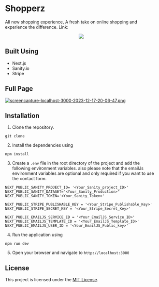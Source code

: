 # Shopperz

All new shopping experience, A fresh take on online shopping and experience the difference.
Link: 

<p align='center'>
    <img src="https://i.postimg.cc/c4hK90dB/mediamodifier-image.jpg" />
<!-- [![mediamodifier-image.jpg](https://i.postimg.cc/c4hK90dB/mediamodifier-image.jpg)](https://postimg.cc/QHBxVL9F) -->
</p>

## Built Using
- Next.js
- Sanity.io
- Stripe

## Full Page
[![screencapture-localhost-3000-2023-12-17-20-06-47.png](https://i.postimg.cc/J0T4c3XV/screencapture-localhost-3000-2023-12-17-20-06-47.png)](https://postimg.cc/V0C8zC4D)

## Installation

1. Clone the repository.
```
git clone
```
2. Install the dependencies using
```
npm install
```
3. Create a `.env` file in the root directory of the project and add the following environment variables. also please note that the emailJs environment variables are optional and only required if you want to use the contact form.
```
NEXT_PUBLIC_SANITY_PROJECT_ID= '<Your_Sanity_project_ID>'
NEXT_PUBLIC_SANITY_DATASET="<Your_Sanity_Production>"
NEXT_PUBLIC_SANITY_TOKEN='<Your_Sanity_Token>'

NEXT_PUBLIC_STRIPE_PUBLISHABLE_KEY = '<Your_Stripe_Publishable_Key>'
NEXT_PUBLIC_STRIPE_SECRET_KEY = '<Your_Stripe_Secret_Key>'

NEXT_PUBLIC_EMAILJS_SERVICE_ID = '<Your_EmailJS_Service_ID>'
NEXT_PUBLIC_EMAILJS_TEMPLATE_ID = '<Your_EmailJS_Template_ID>'
NEXT_PUBLIC_EMAILJS_USER_ID = '<Your_EmailJS_Public_key>'
```
4. Run the application using
```
npm run dev
```
5. Open your browser and navigate to `http://localhost:3000`


## License

This project is licensed under the [MIT License](LICENSE).
